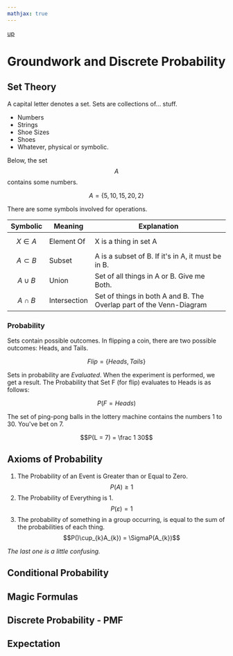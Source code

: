 ```yaml
---
mathjax: true
---
```

[up](../index.md)
# Groundwork and Discrete Probability

## Set Theory

A capital letter denotes a set. Sets are collections of... stuff.
- Numbers
- Strings
- Shoe Sizes
- Shoes
- Whatever, physical or symbolic.

Below, the set $$A$$ contains some numbers.

$$ A = \{ 5, 10, 15, 20, 2 \} $$

There are some symbols involved for operations.

 Symbolic | Meaning | Explanation
 --- | --- | ---
 $$X \in A$$ | Element Of | X is a thing in set A
 $$A \subset B$$ | Subset | A is a subset of B. If it's in A, it must be in B.
 $$A \cup B$$ | Union | Set of all things in A or B. Give me Both.
 $$A \cap B$$ | Intersection | Set of things in both A and B. The Overlap part of the Venn-Diagram

### Probability

Sets contain possible outcomes. In flipping a coin, there are two possible outcomes: Heads, and Tails.

$$ Flip = \{Heads, Tails\}$$

Sets in probability are *Evaluated*. When the experiment is performed, we get a result. The Probability that Set F (for flip) evaluates to Heads is as follows:

$$P(F = Heads)$$

The set of ping-pong balls in the lottery machine contains the numbers 1 to 30. You've bet on 7.

$$P(L = 7) = \frac 1 30$$

## Axioms of Probability

1. The Probability of an Event is Greater than or Equal to Zero.
    $$P(A) \geq 1$$
2. The Probability of Everything is 1.
    $$P(\varepsilon) = 1$$
3. The probability of something in a group occurring, is equal to the sum of the probabilities of each thing.
    $$P()\cup_{k}A_{k}) = \SigmaP(A_{k})$$

*The last one is a little confusing.*



## Conditional Probability

## Magic Formulas

## Discrete Probability - PMF

## Expectation
